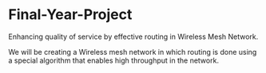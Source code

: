 # Final-Year-Project
Enhancing quality of service by effective routing in Wireless Mesh Network.

We will be creating a Wireless mesh network in which routing is done using a special algorithm that enables high throughput in the network.
